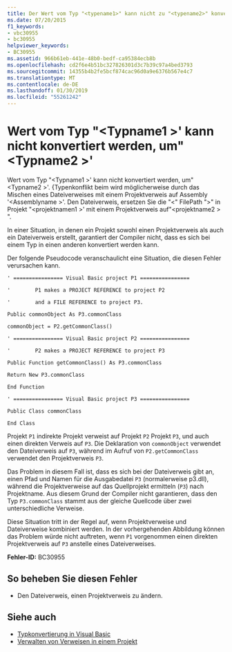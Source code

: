 ```yaml
---
title: Der Wert vom Typ "<typename1>" kann nicht zu "<typename2>" konvertiert werden.
ms.date: 07/20/2015
f1_keywords:
- vbc30955
- bc30955
helpviewer_keywords:
- BC30955
ms.assetid: 966b61eb-441e-48b0-bedf-ca95384ecb8b
ms.openlocfilehash: cd2f6e4b51bc327826301d3c7b39c97a4bed3793
ms.sourcegitcommit: 14355b4b2fe5bcf874cac96d0a9e6376b567e4c7
ms.translationtype: MT
ms.contentlocale: de-DE
ms.lasthandoff: 01/30/2019
ms.locfileid: "55261242"
---
```

# <a name="value-of-type-typename1-cannot-be-converted-to-typename2"></a>Wert vom Typ "\<Typname1 >' kann nicht konvertiert werden, um"\<Typname2 >'
Wert vom Typ "\<Typname1 >' kann nicht konvertiert werden, um"\<Typname2 >'. {Typenkonflikt beim wird möglicherweise durch das Mischen eines Dateiverweises mit einem Projektverweis auf Assembly '\<Assemblyname >'. Den Dateiverweis, ersetzen Sie die "\<" FilePath ">" in Projekt "\<projektnamen1 >' mit einem Projektverweis auf"\<projektname2 > ".  
  
 In einer Situation, in denen ein Projekt sowohl einen Projektverweis als auch ein Dateiverweis erstellt, garantiert der Compiler nicht, dass es sich bei einem Typ in einen anderen konvertiert werden kann.  
  
 Der folgende Pseudocode veranschaulicht eine Situation, die diesen Fehler verursachen kann.  
  
 `' ================ Visual Basic project P1 ================`  
  
 `'        P1 makes a PROJECT REFERENCE to project P2`  
  
 `'        and a FILE REFERENCE to project P3.`  
  
 `Public commonObject As P3.commonClass`  
  
 `commonObject = P2.getCommonClass()`  
  
 `' ================ Visual Basic project P2 ================`  
  
 `'        P2 makes a PROJECT REFERENCE to project P3`  
  
 `Public Function getCommonClass() As P3.commonClass`  
  
 `Return New P3.commonClass`  
  
 `End Function`  
  
 `' ================ Visual Basic project P3 ================`  
  
 `Public Class commonClass`  
  
 `End Class`  
  
 Projekt `P1` indirekte Projekt verweist auf Projekt `P2` Projekt `P3`, und auch einen direkten Verweis auf `P3`. Die Deklaration von `commonObject` verwendet den Dateiverweis auf `P3`, während im Aufruf von `P2.getCommonClass` verwendet den Projektverweis `P3`.  
  
 Das Problem in diesem Fall ist, dass es sich bei der Dateiverweis gibt an, einen Pfad und Namen für die Ausgabedatei `P3` (normalerweise p3.dll), während die Projektverweise auf das Quellprojekt ermitteln (`P3`) nach Projektname. Aus diesem Grund der Compiler nicht garantieren, dass den Typ `P3.commonClass` stammt aus der gleiche Quellcode über zwei unterschiedliche Verweise.  
  
 Diese Situation tritt in der Regel auf, wenn Projektverweise und Dateiverweise kombiniert werden. In der vorhergehenden Abbildung können das Problem würde nicht auftreten, wenn `P1` vorgenommen einen direkten Projektverweis auf `P3` anstelle eines Dateiverweises.  
  
 **Fehler-ID:** BC30955  
  
## <a name="to-correct-this-error"></a>So beheben Sie diesen Fehler  
  
-   Den Dateiverweis, einen Projektverweis zu ändern.  
  
## <a name="see-also"></a>Siehe auch
- [Typkonvertierung in Visual Basic](../../../visual-basic/programming-guide/language-features/data-types/type-conversions.md)
- [Verwalten von Verweisen in einem Projekt](/visualstudio/ide/managing-references-in-a-project)

